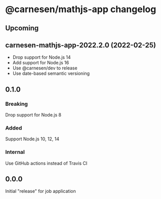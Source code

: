 # **@carnesen/mathjs-app** changelog

## Upcoming

## carnesen-mathjs-app-2022.2.0 (2022-02-25)

- Drop support for Node.js 14
- Add support for Node.js 16
- Use @carnesen/dev to release
- Use date-based semantic versioning

## 0.1.0

### Breaking

Drop support for Node.js 8
### Added

Support Node.js 10, 12, 14
### Internal

Use GitHub actions instead of Travis CI

## 0.0.0

Initial "release" for job application
